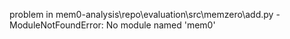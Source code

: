 problem in mem0-analysis\repo\evaluation\src\memzero\add.py - ModuleNotFoundError: No module named 'mem0'
